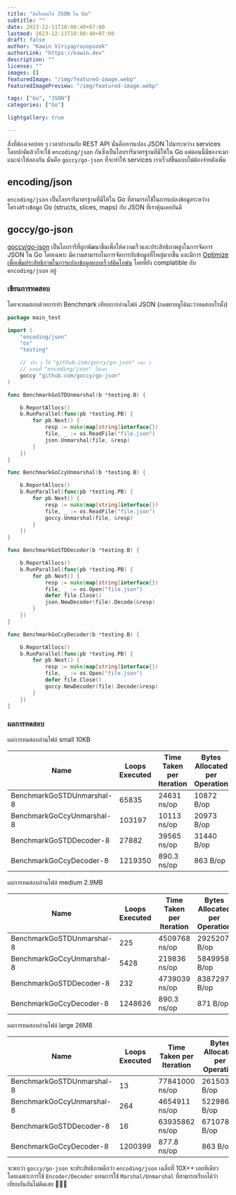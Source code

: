 ```yaml
---
title: "ติดไอพ่นให้ JSON ใน Go"
subtitle: ""
date: 2023-12-11T10:00:40+07:00
lastmod: 2023-12-11T10:00:40+07:00
draft: false
author: "Kawin Viriyaprasopsook"
authorLink: "https://kawin.dev"
description: ""
license: ""
images: []
featuredImage: "/img/featured-image.webp"
featuredImagePreview: "/img/featured-image.webp"

tags: ["Go", "JSON"]
categories: ["Go"]

lightgallery: true

---
```


สิ่งที่ต้องเจอบ่อย ๆ เวลาทำงานกับ REST API นั่นคือการแปลง JSON ไปมาระหว่าง services โดบปกติแล้วก็จะใช้ `encoding/json` กันซึ่งเป็นไลบรารีมาตรฐานที่มีให้ใน Go แต่ตอนนี้มีของจะมาแนะนำให้ลองกัน นั่นคือ `goccy/go-json` ที่จะทำให้ services เราเร็วส์ขึ้นแบบไม่ต้องจ่ายตังเพิ่ม

<!--more-->

## encoding/json
`encoding/json` เป็นไลบรารีมาตรฐานที่มีให้ใน Go ที่สามารถใช้ในการแปลงข้อมูลระหว่างโครงสร้างข้อมูล Go (structs, slices, maps) กับ JSON ที่เราคุ้นเคยกันดี

## goccy/go-json
[goccy/go-json](https://github.com/goccy/go-json) เป็นไลบรารีที่ถูกพัฒนาขึ้นเพื่อให้ความเร็วและประสิทธิภาพสูงในการจัดการ JSON ใน Go โดยเฉพาะ มีความสามารถในการจัดการกับข้อมูลที่ใหญ่มากขึ้น และมีการ [Optimize เพื่อเพิ่มประสิทธิภาพในการแปลงข้อมูลแบบเร็วส์ติดไอพ่น](https://github.com/goccy/go-json#how-it-works) โดยที่ยัง complatible กับ `encoding/json` อยู่

### เขียนการทดสอบ
โดยจะทดสอบด้วยการทำ Benchmark เทียบการอ่านไฟล์ JSON (กดขยายดูได้นะว่าทดสอบไรมั้ง)
```go
package main_test

import (
	"encoding/json"
	"os"
	"testing"

	// จริง ๆ ใช้ "github.com/goccy/go-json" เฉย ๆ
	// แทนที่ "encoding/json" ได้เลย
	goccy "github.com/goccy/go-json"
)

func BenchmarkGoSTDUnmarshal(b *testing.B) {

	b.ReportAllocs()
	b.RunParallel(func(pb *testing.PB) {
		for pb.Next() {
			resp := make(map[string]interface{})
			file, _ := os.ReadFile("file.json")
			json.Unmarshal(file, &resp)
		}
	})
}

func BenchmarkGoCcyUnmarshal(b *testing.B) {

	b.ReportAllocs()
	b.RunParallel(func(pb *testing.PB) {
		for pb.Next() {
			resp := make(map[string]interface{})
			file, _ := os.ReadFile("file.json")
			goccy.Unmarshal(file, &resp)
		}
	})
}

func BenchmarkGoSTDDecoder(b *testing.B) {

	b.ReportAllocs()
	b.RunParallel(func(pb *testing.PB) {
		for pb.Next() {
			resp := make(map[string]interface{})
			file, _ := os.Open("file.json")
			defer file.Close()
			json.NewDecoder(file).Decode(&resp)
		}
	})
}

func BenchmarkGoCcyDecoder(b *testing.B) {

	b.ReportAllocs()
	b.RunParallel(func(pb *testing.PB) {
		for pb.Next() {
			resp := make(map[string]interface{})
			file, _ := os.Open("file.json")
			defer file.Close()
			goccy.NewDecoder(file).Decode(&resp)
		}
	})
}
```

### ผลการทดสอบ
ผลการทดสอบอ่านไฟล์ small 10KB

|Name|Loops Executed|Time Taken per Iteration|Bytes Allocated per Operation|Allocations per Operation|
|---|---|---|---|---|
|BenchmarkGoSTDUnmarshal-8|          65835|             24631 ns/op|           10872 B/op|         11 allocs/op|
|BenchmarkGoCcyUnmarshal-8|         103197|             10113 ns/op|           20973 B/op|         11 allocs/op|
|BenchmarkGoSTDDecoder-8|            27882|             39565 ns/op|           31440 B/op|         17 allocs/op|
|BenchmarkGoCcyDecoder-8|          1219350|               890.3 ns/op|           863 B/op|          9 allocs/op|


ผลการทดสอบอ่านไฟล์ medium 2.9MB

|Name|Loops Executed|Time Taken per Iteration|Bytes Allocated per Operation|Allocations per Operation|
|---|---|---|---|---|
|BenchmarkGoSTDUnmarshal-8|            225|           4509768 ns/op|         2925207 B/op|         11 allocs/op|
|BenchmarkGoCcyUnmarshal-8|           5428|            219836 ns/op|         5849958 B/op|         13 allocs/op|
|BenchmarkGoSTDDecoder-8|              232|           4739039 ns/op|         8387297 B/op|         26 allocs/op|
|BenchmarkGoCcyDecoder-8|          1248626|               890.3 ns/op|           871 B/op|          9 allocs/op|

ผลการทดสอบอ่านไฟล์ large 26MB

|Name|Loops Executed|Time Taken per Iteration|Bytes Allocated per Operation|Allocations per Operation|
|---|---|---|---|---|
|BenchmarkGoSTDUnmarshal-8|             13|          77841000 ns/op|        26150382 B/op|         16 allocs/op|
|BenchmarkGoCcyUnmarshal-8|            264|           4654911 ns/op|        52298626 B/op|         13 allocs/op|
|BenchmarkGoSTDDecoder-8|               16|          63935862 ns/op|        67107820 B/op|         33 allocs/op|
|BenchmarkGoCcyDecoder-8|          1200399|               877.8 ns/op|           863 B/op|          9 allocs/op|

จะพบว่า `goccy/go-json` จะประสิทธิภาพดีกว่า `encoding/json` เฉลี่ยที่ 10X++ เลยทีเดียว โดยเฉพาะการใช้ `Encoder/Decoder` แทนการใช้ `Marshal/Unmarshal` ที่สามารถเรียกได้ว่าเทียบกันกันไม่ติดเลย 🤣🤣🤣